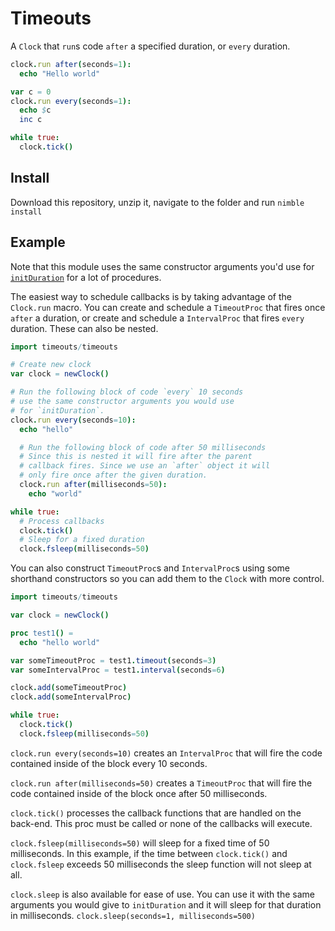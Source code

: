 # Timeouts

A `Clock` that `run`s code `after` a specified duration, or `every` duration.

```nim
clock.run after(seconds=1):
  echo "Hello world"

var c = 0
clock.run every(seconds=1):
  echo $c
  inc c

while true:
  clock.tick()
```
## Install

Download this repository, unzip it, navigate to the folder and run `nimble install`

## Example

Note that this module uses the same constructor arguments you'd use for [`initDuration`](https://nim-lang.org/docs/times.html#initDuration%2Cint64%2Cint64%2Cint64%2Cint64%2Cint64%2Cint64%2Cint64%2Cint64) for a lot of procedures.

The easiest way to schedule callbacks is by taking advantage of the `Clock.run` macro. You can create and schedule a `TimeoutProc` that fires once `after` a duration, or create and schedule a `IntervalProc` that fires `every` duration. These can also be nested.

```nim
import timeouts/timeouts

# Create new clock
var clock = newClock()

# Run the following block of code `every` 10 seconds
# use the same constructor arguments you would use
# for `initDuration`.
clock.run every(seconds=10):
  echo "hello"

  # Run the following block of code after 50 milliseconds
  # Since this is nested it will fire after the parent
  # callback fires. Since we use an `after` object it will 
  # only fire once after the given duration.
  clock.run after(milliseconds=50):
    echo "world"

while true:
  # Process callbacks
  clock.tick()
  # Sleep for a fixed duration
  clock.fsleep(milliseconds=50)
```

You can also construct `TimeoutProc`s and `IntervalProc`s using some shorthand constructors so you can add them to the `Clock` with more
control.

```nim
import timeouts/timeouts

var clock = newClock()

proc test1() =
  echo "hello world"

var someTimeoutProc = test1.timeout(seconds=3)
var someIntervalProc = test1.interval(seconds=6)

clock.add(someTimeoutProc)
clock.add(someIntervalProc)

while true:
  clock.tick()
  clock.fsleep(milliseconds=50)

```

`clock.run every(seconds=10)` creates an `IntervalProc` that will fire the code contained inside of the block every 10 seconds.

`clock.run after(milliseconds=50)` creates a `TimeoutProc` that will fire the code contained inside of the block once after 50 milliseconds.

`clock.tick()` processes the callback functions that are handled on the back-end.  This proc must be called or none of the callbacks will execute.

`clock.fsleep(milliseconds=50)` will sleep for a fixed time of 50 milliseconds. In this example, if the time between `clock.tick()` and `clock.fsleep` exceeds 50 milliseconds the sleep function will not sleep at all.

`clock.sleep` is also available for ease of use. You can use it with the same arguments you would give to `initDuration` and it will sleep for that duration in milliseconds.  `clock.sleep(seconds=1, milliseconds=500)`

